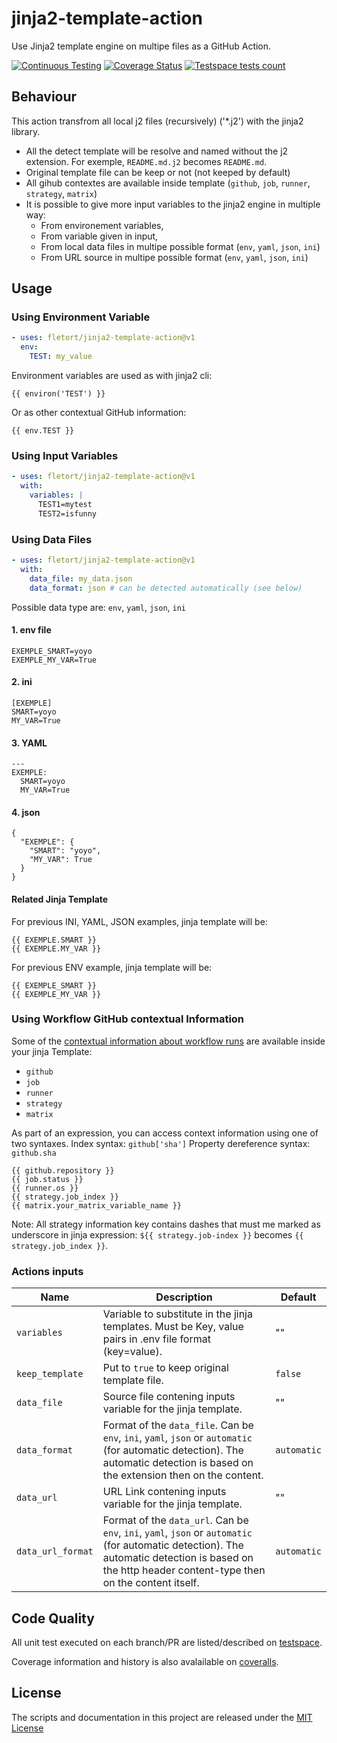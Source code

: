 # jinja2-template-action

Use Jinja2 template engine on multipe files as a GitHub Action.

[![Continuous Testing](https://github.com/fletort/jinja2-template-action/actions/workflows/test.yml/badge.svg)](https://github.com/fletort/jinja2-template-action/actions/workflows/test.yml)
[![Coverage Status](https://coveralls.io/repos/github/fletort/jinja2-template-action/badge.svg?branch=main)](https://coveralls.io/github/fletort/jinja2-template-action?branch=main)
[![Testspace tests count](https://img.shields.io/testspace/total/fletort/fletort%3Ajinja2-template-action/main)](https://fletort.testspace.com/projects/68162/spaces)

## Behaviour

This action transfrom all local j2 files (recursively) ('\*.j2')
with the jinja2 library.

- All the detect template will be resolve and named without the j2 extension.
  For exemple, `README.md.j2` becomes `README.md`.
- Original template file can be keep or not (not keeped by default)
- All gihub contextes are available inside template (`github`, `job`,
  `runner`, `strategy`, `matrix`)
- It is possible to give more input variables to the jinja2 engine in
  multiple way:
  - From environement variables,
  - From variable given in input,
  - From local data files in multipe possible format (`env`, `yaml`, `json`, `ini`)
  - From URL source in multipe possible format (`env`, `yaml`, `json`, `ini`)

## Usage

### Using Environment Variable

```yaml
- uses: fletort/jinja2-template-action@v1
  env:
    TEST: my_value
```

Environment variables are used as with jinja2 cli:

```file
{{ environ('TEST') }}
```

Or as other contextual GitHub information:

```file
{{ env.TEST }}
```

### Using Input Variables

```yaml
- uses: fletort/jinja2-template-action@v1
  with:
    variables: |
      TEST1=mytest
      TEST2=isfunny
```

### Using Data Files

```yaml
- uses: fletort/jinja2-template-action@v1
  with:
    data_file: my_data.json
    data_format: json # can be detected automatically (see below)
```

Possible data type are: `env`, `yaml`, `json`, `ini`

#### 1. env file

```file
EXEMPLE_SMART=yoyo
EXEMPLE_MY_VAR=True
```

#### 2. ini

```file
[EXEMPLE]
SMART=yoyo
MY_VAR=True
```

#### 3. YAML

```file
---
EXEMPLE:
  SMART=yoyo
  MY_VAR=True
```

#### 4. json

```file
{
  "EXEMPLE": {
    "SMART": "yoyo",
    "MY_VAR": True
  }
}
```

#### Related Jinja Template

For previous INI, YAML, JSON examples, jinja template will be:

```file
{{ EXEMPLE.SMART }}
{{ EXEMPLE.MY_VAR }}
```

For previous ENV example, jinja template will be:

```file
{{ EXEMPLE_SMART }}
{{ EXEMPLE_MY_VAR }}
```

### Using Workflow GitHub contextual Information

Some of the [contextual information about workflow runs](https://docs.github.com/en/actions/writing-workflows/choosing-what-your-workflow-does/accessing-contextual-information-about-workflow-runs)
are available inside your jinja Template:

- `github`
- `job`
- `runner`
- `strategy`
- `matrix`

As part of an expression, you can access context information using one of two syntaxes.
Index syntax: `github['sha']`
Property dereference syntax: `github.sha`

```file
{{ github.repository }}
{{ job.status }}
{{ runner.os }}
{{ strategy.job_index }}
{{ matrix.your_matrix_variable_name }}
```

Note: All strategy information key contains dashes that must me marked as
underscore in jinja expression: `${{ strategy.job-index }}` becomes
`{{ strategy.job_index }}`.

### Actions inputs

<!-- prettier-ignore-start -->
| Name | Description | Default |
| ---- | ----------- | ------- |
| `variables` | Variable to substitute in the jinja templates. Must be Key, value pairs in .env file format (key=value). | "" |
| `keep_template` | Put to `true` to keep original template file. | `false` |
| `data_file` | Source file contening inputs variable for the jinja template. | "" |
| `data_format` | Format of the `data_file`. Can be `env`, `ini`, `yaml`, `json` or `automatic` (for automatic detection). The automatic detection is based on the extension then on the content. | `automatic` |
| `data_url` | URL Link contening inputs variable for the jinja template. | "" |
| `data_url_format` | Format of the `data_url`. Can be `env`, `ini`, `yaml`, `json` or `automatic` (for automatic detection). The automatic detection is based on the http header content-type then on the content itself. | `automatic` |
<!-- prettier-ignore-end -->

## Code Quality

All unit test executed on each branch/PR are listed/described on
[testspace](https://fletort.testspace.com/projects/68162/spaces).

Coverage information and history is also avalailable on [coveralls](https://coveralls.io/github/fletort/jinja2-template-action).

## License

The scripts and documentation in this project are released under the
[MIT License](LICENSE)
